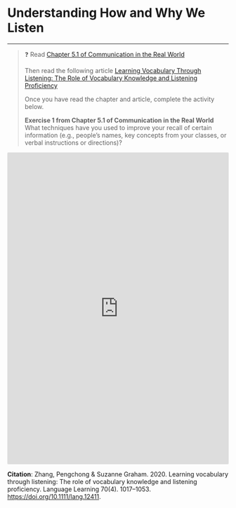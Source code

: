 # Understanding How and Why We Listen
---

> ❓ Read [Chapter 5.1 of Communication in the Real World](https://open.lib.umn.edu/communication/chapter/5-1-understanding-how-and-why-we-listen/)
>
> Then read the following article [Learning Vocabulary Through Listening: The Role of Vocabulary Knowledge and Listening Proficiency](https://onlinelibrary.wiley.com/doi/full/10.1111/lang.12411)
>
> Once you have read the chapter and article, complete the activity below.
>
> **Exercise 1 from Chapter 5.1 of Communication in the Real World**
> What techniques have you used to improve your recall of certain information (e.g., people’s names, key concepts from your classes, or verbal instructions or directions)?

<div style="border:1px solid rgba(0,0,0,0.1);border-radius:2px;box-sizing:border-box;overflow:hidden;position:relative;width:100%;background:#F4F4F4"><iframe src="https://padlet.com/embed/cff7xpb13x5hs3dt" frameborder="0" allow="camera;microphone;geolocation" style="width:100%;height:708px;display:block;padding:0;margin:0"></iframe></div>

**Citation**: Zhang, Pengchong & Suzanne Graham. 2020. Learning vocabulary through listening: The role of vocabulary knowledge and listening proficiency. Language Learning 70(4). 1017–1053. https://doi.org/10.1111/lang.12411.

